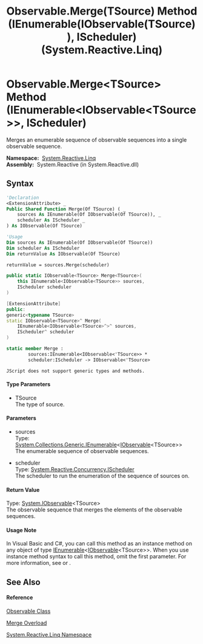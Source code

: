 ﻿---
title: Observable.Merge(TSource) Method (IEnumerable(IObservable(TSource)), IScheduler) (System.Reactive.Linq)
TOCTitle: Merge(TSource) Method (IEnumerable(IObservable(TSource)), IScheduler)
ms:assetid: M:System.Reactive.Linq.Observable.Merge``1(System.Collections.Generic.IEnumerable{System.IObservable{``0}},System.Reactive.Concurrency.IScheduler)
ms:mtpsurl: https://msdn.microsoft.com/en-us/library/Hh244336(v=VS.103)
ms:contentKeyID: 36069970
ms.date: 06/28/2011
mtps_version: v=VS.103
dev_langs:
- vb
- csharp
- c++
- fsharp
- jscript
---

# Observable.Merge\<TSource\> Method (IEnumerable\<IObservable\<TSource\>\>, IScheduler)

Merges an enumerable sequence of observable sequences into a single observable sequence.

**Namespace:**  [System.Reactive.Linq](hh211929\(v=vs.103\).md)  
**Assembly:**  System.Reactive (in System.Reactive.dll)

## Syntax

``` vb
'Declaration
<ExtensionAttribute> _
Public Shared Function Merge(Of TSource) ( _
    sources As IEnumerable(Of IObservable(Of TSource)), _
    scheduler As IScheduler _
) As IObservable(Of TSource)
```

``` vb
'Usage
Dim sources As IEnumerable(Of IObservable(Of TSource))
Dim scheduler As IScheduler
Dim returnValue As IObservable(Of TSource)

returnValue = sources.Merge(scheduler)
```

``` csharp
public static IObservable<TSource> Merge<TSource>(
    this IEnumerable<IObservable<TSource>> sources,
    IScheduler scheduler
)
```

``` c++
[ExtensionAttribute]
public:
generic<typename TSource>
static IObservable<TSource>^ Merge(
    IEnumerable<IObservable<TSource>^>^ sources, 
    IScheduler^ scheduler
)
```

``` fsharp
static member Merge : 
        sources:IEnumerable<IObservable<'TSource>> * 
        scheduler:IScheduler -> IObservable<'TSource> 
```

``` jscript
JScript does not support generic types and methods.
```

#### Type Parameters

  - TSource  
    The type of source.

#### Parameters

  - sources  
    Type: [System.Collections.Generic.IEnumerable](https://msdn.microsoft.com/en-us/library/9eekhta0)\<[IObservable](https://msdn.microsoft.com/en-us/library/Dd990377)\<TSource\>\>  
    The enumerable sequence of observable sequences.  

<!-- end list -->

  - scheduler  
    Type: [System.Reactive.Concurrency.IScheduler](hh229149\(v=vs.103\).md)  
    The scheduler to run the enumeration of the sequence of sources on.  

#### Return Value

Type: [System.IObservable](https://msdn.microsoft.com/en-us/library/Dd990377)\<TSource\>  
The observable sequence that merges the elements of the observable sequences.  

#### Usage Note

In Visual Basic and C\#, you can call this method as an instance method on any object of type [IEnumerable](https://msdn.microsoft.com/en-us/library/9eekhta0)\<[IObservable](https://msdn.microsoft.com/en-us/library/Dd990377)\<TSource\>\>. When you use instance method syntax to call this method, omit the first parameter. For more information, see [](https://msdn.microsoft.com/en-us/library/Bb384936) or [](https://msdn.microsoft.com/en-us/library/Bb383977).

## See Also

#### Reference

[Observable Class](hh244252\(v=vs.103\).md)

[Merge Overload](hh211658\(v=vs.103\).md)

[System.Reactive.Linq Namespace](hh211929\(v=vs.103\).md)

